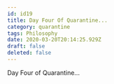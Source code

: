 ```yaml
---
id: id19
title: Day Four Of Quarantine...
category: quarantine
tags: Philosophy
date: 2020-03-20T20:14:25.929Z
draft: false
deleted: false
---
```


Day Four of Quarantine...
